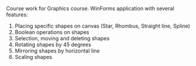 Course work for Graphics course. 
WinForms application with several features:
1. Placing specific shapes on canvas (Star, Rhombus, Straight line, Spline)
2. Boolean operations on shapes
3. Selection, moving and deleting shapes
4. Rotating shapes by 45 degrees
5. Mirroring shapes by horizontal line
6. Scaling shapes
